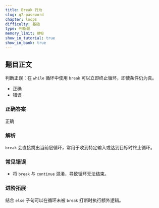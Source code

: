 ```yaml
---
title: Break 行为
slug: q2-password
chapter: loops
difficulty: 基础
type: 判断题
memory_limit: 8MB
show_in_tutorial: true
show_in_bank: true
---
```

## 题目正文
判断正误：在 `while` 循环中使用 `break` 可以立即终止循环，即使条件仍为真。
- 正确
- 错误

### 正确答案
正确

### 解析
`break` 会直接跳出当前层循环，常用于收到特定输入或达到目标时终止循环。

### 常见错误
- 将 `break` 与 `continue` 混淆，导致循环无法结束。

### 进阶拓展
结合 `else` 子句可以在循环未被 `break` 打断时执行额外逻辑。
